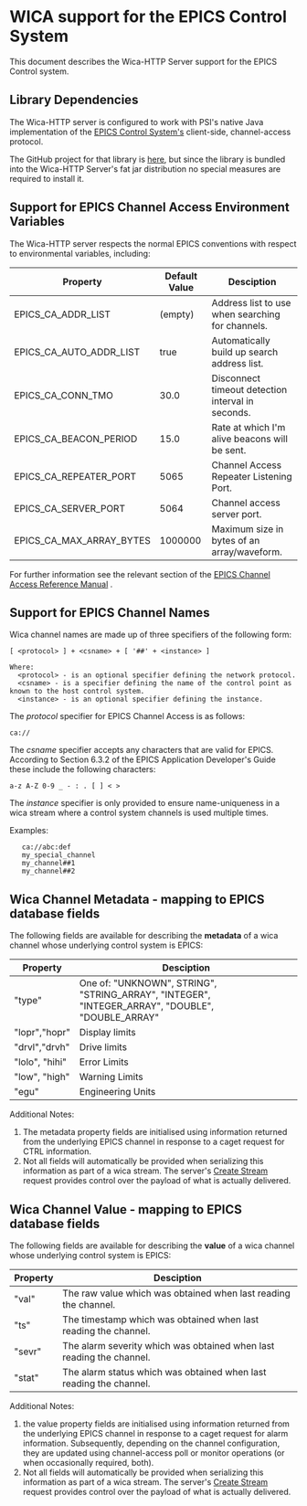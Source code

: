 # WICA support for the EPICS Control System

This document describes the Wica-HTTP Server support for the EPICS Control system.

## Library Dependencies

The Wica-HTTP server is configured to work with PSI's native Java implementation of the [EPICS Control System's](https://epics-controls.org/) 
client-side, channel-access protocol. 

The GitHub project for that library is [here](https://github.com/channelaccess/ca), but since the library is
bundled into the Wica-HTTP Server's fat jar distribution no special measures are required to install it.

## Support for EPICS Channel Access Environment Variables

The Wica-HTTP server respects the normal EPICS conventions with respect to environmental variables, including:

| Property                | Default Value | Desciption |
|-------------------------|---------------| ---------- |
|EPICS_CA_ADDR_LIST       |(empty)        | Address list to use when searching for channels.  |
|EPICS_CA_AUTO_ADDR_LIST  |true           | Automatically build up search address list.       |
|EPICS_CA_CONN_TMO        |30.0           | Disconnect timeout detection interval in seconds. |
|EPICS_CA_BEACON_PERIOD   |15.0           | Rate at which I'm alive beacons will be sent.     |
|EPICS_CA_REPEATER_PORT   |5065           | Channel Access Repeater Listening Port.           |
|EPICS_CA_SERVER_PORT     |5064           | Channel access server port.                       |
|EPICS_CA_MAX_ARRAY_BYTES |1000000        | Maximum size in bytes of an array/waveform.       |
   
For further information see the relevant section of the 
[EPICS Channel Access Reference Manual](https://epics.anl.gov/base/R3-14/12-docs/CAref.html) .  
  
## Support for EPICS Channel Names
  
Wica channel names are made up of three specifiers of the following form:
```
[ <protocol> ] + <csname> + [ '##' + <instance> ]

Where:
  <protocol> - is an optional specifier defining the network protocol.
  <csname> - is a specifier defining the name of the control point as known to the host control system.
  <instance> - is an optional specifier defining the instance. 
```

The *protocol* specifier for EPICS Channel Access is as follows:
```
ca://
```

The *csname* specifier accepts any characters that are valid for EPICS. According to Section 6.3.2 of the EPICS 
Application Developer's Guide these include the following characters:
```
a-z A-Z 0-9 _ - : . [ ] < >
```

The *instance* specifier is only provided to ensure name-uniqueness in a wica stream where a control
system channels is used multiple times.

Examples:
```
   ca://abc:def
   my_special_channel
   my_channel##1
   my_channel##2 
```

## Wica Channel Metadata - mapping to EPICS database fields

The following fields are available for describing the **metadata** of a wica channel whose underlying control system 
is EPICS: 

|Property         |Desciption                                                                                       |
|-----------------|------------------------------------------------------------------------------------------------ |
| "type"          |One of: "UNKNOWN", STRING", "STRING_ARRAY", "INTEGER", "INTEGER_ARRAY", "DOUBLE", "DOUBLE_ARRAY" |
| "lopr","hopr"   |Display limits     |
| "drvl","drvh"   |Drive limits       |
| "lolo", "hihi"  |Error Limits       |
| "low", "high"   |Warning Limits     |
| "egu"           |Engineering Units  |

Additional Notes: 
  1. The metadata property fields are initialised using information returned from the underlying EPICS channel in 
     response to a caget request for CTRL information. 
  1. Not all fields will automatically be provided when serializing this information as part of a wica stream. The
     server's [Create Stream](README.md#create-a-wica-stream) request provides control over the payload of 
     what is actually delivered.
    
## Wica Channel Value - mapping to EPICS database fields

The following fields are available for describing the **value** of a wica channel whose underlying control system 
is EPICS: 

|Property |Desciption                                                            |
|----------|-------------------------------------------------------------------- |
| "val"    |The raw value which was obtained when last reading the channel.      |
| "ts"     |The timestamp which was obtained when last reading the channel.      |
| "sevr"   |The alarm severity which was obtained when last reading the channel. |
| "stat"   |The alarm status which was obtained when last reading the channel.   |

Additional Notes: 
  1. the value property fields are initialised using information returned from the underlying EPICS channel in 
     response to a caget request for alarm information. Subsequently, depending on the channel configuration, they 
     are updated using channel-access poll or monitor operations (or when occasionally required, both).
  1. Not all fields will automatically be provided when serializing this information as part of a wica stream. The
     server's [Create Stream](README.md#create-a-wica-stream) request provides control over the payload of 
     what is actually delivered.